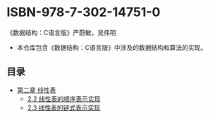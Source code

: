 # ISBN-978-7-302-14751-0
《数据结构：C语言版》严蔚敏，吴伟明

* 本仓库包含《数据结构：C语言版》中涉及的数据结构和算法的实现。

## 目录

* [第二章 线性表](https://github.com/HIbian/ISBN-978-7-302-14751-0/tree/master/Chapter2%20%E7%BA%BF%E6%80%A7%E8%A1%A8)
  * [2.2 线性表的顺序表示实现](https://github.com/HIbian/ISBN-978-7-302-14751-0/tree/master/Chapter2%20%E7%BA%BF%E6%80%A7%E8%A1%A8/2.2%E7%BA%BF%E6%80%A7%E8%A1%A8%E7%9A%84%E9%A1%BA%E5%BA%8F%E8%A1%A8%E7%A4%BA%E5%AE%9E%E7%8E%B0)
  * [2.3 线性表的链式表示实现](https://github.com/HIbian/ISBN-978-7-302-14751-0/tree/master/Chapter2%20%E7%BA%BF%E6%80%A7%E8%A1%A8/2.3%20%E7%BA%BF%E6%80%A7%E8%A1%A8%E9%93%BE%E5%BC%8F%E8%A1%A8%E5%AE%9E%E7%8E%B0)

